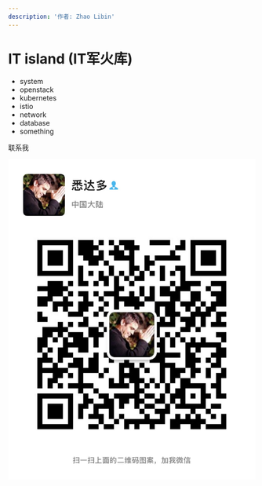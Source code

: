 ```yaml
---
description: '作者: Zhao Libin'
---
```


# IT island \(IT军火库\)

* system
* openstack
* kubernetes
* istio
* network
* database
* something



联系我

![](.gitbook/assets/wechatimg6.jpeg)





